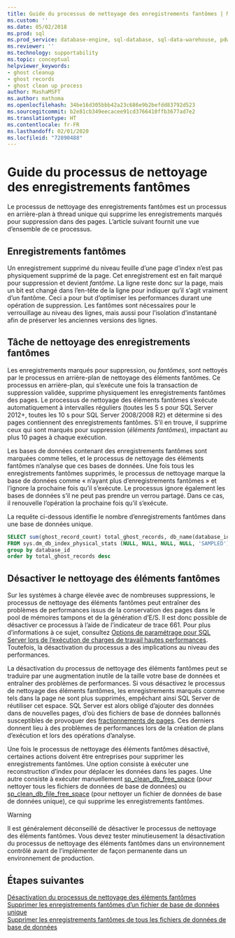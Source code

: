 ```yaml
---
title: Guide du processus de nettoyage des enregistrements fantômes | Microsoft Docs
ms.custom: ''
ms.date: 05/02/2018
ms.prod: sql
ms.prod_service: database-engine, sql-database, sql-data-warehouse, pdw
ms.reviewer: ''
ms.technology: supportability
ms.topic: conceptual
helpviewer_keywords:
- ghost cleanup
- ghost records
- ghost clean up process
author: MashaMSFT
ms.author: mathoma
ms.openlocfilehash: 34be16d305bbb42a23c686e9b2befdd83792d523
ms.sourcegitcommit: b2e81cb349eecacee91cd3766410ffb3677ad7e2
ms.translationtype: HT
ms.contentlocale: fr-FR
ms.lasthandoff: 02/01/2020
ms.locfileid: "72890488"
---
```

# <a name="ghost-cleanup-process-guide"></a>Guide du processus de nettoyage des enregistrements fantômes

Le processus de nettoyage des enregistrements fantômes est un processus en arrière-plan à thread unique qui supprime les enregistrements marqués pour suppression dans des pages. L’article suivant fournit une vue d’ensemble de ce processus.

## <a name="ghost-records"></a>Enregistrements fantômes

Un enregistrement supprimé du niveau feuille d’une page d’index n’est pas physiquement supprimé de la page. Cet enregistrement est en fait marqué pour suppression et devient *fantôme*. La ligne reste donc sur la page, mais un bit est changé dans l’en-tête de la ligne pour indiquer qu’il s’agit vraiment d’un fantôme. Ceci a pour but d’optimiser les performances durant une opération de suppression. Les fantômes sont nécessaires pour le verrouillage au niveau des lignes, mais aussi pour l’isolation d’instantané afin de préserver les anciennes versions des lignes.

## <a name="ghost-record-cleanup-task"></a>Tâche de nettoyage des enregistrements fantômes

Les enregistrements marqués pour suppression, ou *fantômes*, sont nettoyés par le processus en arrière-plan de nettoyage des éléments fantômes. Ce processus en arrière-plan, qui s’exécute une fois la transaction de suppression validée, supprime physiquement les enregistrements fantômes des pages. Le processus de nettoyage des éléments fantômes s’exécute automatiquement à intervalles réguliers (toutes les 5 s pour SQL Server 2012+, toutes les 10 s pour SQL Server 2008/2008 R2) et détermine si des pages contiennent des enregistrements fantômes. S’il en trouve, il supprime ceux qui sont marqués pour suppression (*éléments fantômes*), impactant au plus 10 pages à chaque exécution.

Les bases de données contenant des enregistrements fantômes sont marquées comme telles, et le processus de nettoyage des éléments fantômes n’analyse que ces bases de données. Une fois tous les enregistrements fantômes supprimés, le processus de nettoyage marque la base de données comme « n’ayant plus d’enregistrements fantômes » et l’ignore la prochaine fois qu’il s’exécute. Le processus ignore également les bases de données s’il ne peut pas prendre un verrou partagé. Dans ce cas, il renouvelle l’opération la prochaine fois qu’il s’exécute.

La requête ci-dessous identifie le nombre d’enregistrements fantômes dans une base de données unique. 

 ```sql
 SELECT sum(ghost_record_count) total_ghost_records, db_name(database_id) 
 FROM sys.dm_db_index_physical_stats (NULL, NULL, NULL, NULL, 'SAMPLED')
 group by database_id
 order by total_ghost_records desc
```

## <a name="disable-the-ghost-cleanup"></a>Désactiver le nettoyage des éléments fantômes

Sur les systèmes à charge élevée avec de nombreuses suppressions, le processus de nettoyage des éléments fantômes peut entraîner des problèmes de performances issus de la conservation des pages dans le pool de mémoires tampons et de la génération d’E/S. Il est donc possible de désactiver ce processus à l’aide de l’indicateur de trace 661. Pour plus d’informations à ce sujet, consultez [Options de paramétrage pour SQL Server lors de l’exécution de charges de travail hautes performances](https://support.microsoft.com/help/920093/tuning-options-for-sql-server-when-running-in-high-performance-workloa). Toutefois, la désactivation du processus a des implications au niveau des performances.

La désactivation du processus de nettoyage des éléments fantômes peut se traduire par une augmentation inutile de la taille votre base de données et entraîner des problèmes de performances. Si vous désactivez le processus de nettoyage des éléments fantômes, les enregistrements marqués comme tels dans la page ne sont plus supprimés, empêchant ainsi SQL Server de réutiliser cet espace. SQL Server est alors obligé d’ajouter des données dans de nouvelles pages, d’où des fichiers de base de données ballonnés susceptibles de provoquer des [fractionnements de pages](indexes/specify-fill-factor-for-an-index.md). Ces derniers donnent lieu à des problèmes de performances lors de la création de plans d’exécution et lors des opérations d’analyse. 

Une fois le processus de nettoyage des éléments fantômes désactivé, certaines actions doivent être entreprises pour supprimer les enregistrements fantômes. Une option consiste à exécuter une reconstruction d’index pour déplacer les données dans les pages. Une autre consiste à exécuter manuellement [sp_clean_db_free_space](system-stored-procedures/sp-clean-db-free-space-transact-sql.md) (pour nettoyer tous les fichiers de données de base de données) ou [sp_clean_db_file_free_space](system-stored-procedures/sp-clean-db-file-free-space-transact-sql.md) (pour nettoyer un fichier de données de base de données unique), ce qui supprime les enregistrements fantômes.

 >[!warning]
 > Il est généralement déconseillé de désactiver le processus de nettoyage des éléments fantômes. Vous devez tester minutieusement la désactivation du processus de nettoyage des éléments fantômes dans un environnement contrôlé avant de l’implémenter de façon permanente dans un environnement de production.


## <a name="next-steps"></a>Étapes suivantes  
[Désactivation du processus de nettoyage des éléments fantômes](https://support.microsoft.com/help/920093/tuning-options-for-sql-server-when-running-in-high-performance-workloa)
<br>[Supprimer les enregistrements fantômes d’un fichier de base de données unique](system-stored-procedures/sp-clean-db-file-free-space-transact-sql.md)
<br>[Supprimer les enregistrements fantômes de tous les fichiers de données de base de données](system-stored-procedures/sp-clean-db-free-space-transact-sql.md)


